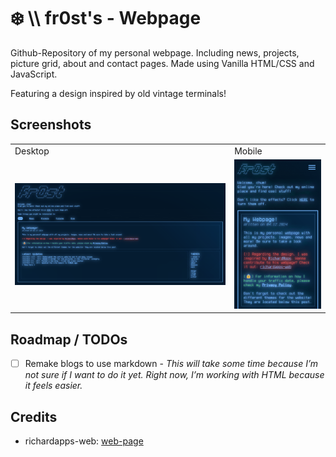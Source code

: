 
# ❄️ \\\ fr0st's - Webpage
Github-Repository of my personal webpage. Including news, projects, picture grid, about and contact pages.
Made using Vanilla HTML/CSS and JavaScript.

Featuring a design inspired by old vintage terminals!

## Screenshots

<div align="center">
  <table>
    <tr>
      <td>Desktop</td>
      <td>Mobile</td>
    </tr>
    <tr>
      <td><img src="https://raw.githubusercontent.com/fr0st-iwnl/assets/main/thumbnails/fr0st.png" alt="Desktop"/></td>
      <td><img src="https://raw.githubusercontent.com/fr0st-iwnl/assets/main/thumbnails/fr0st-mobile.png" alt="Mobile"/></td>
    </tr>
  </table>
</div>


## Roadmap / TODOs

- [ ] Remake blogs to use markdown -  *This will take some time because I’m not sure if I want to do it yet. Right now, I’m working with HTML because it feels easier.*


## Credits

- richardapps-web: [web-page](https://github.com/Richard-Apps/richardapps-web) 
